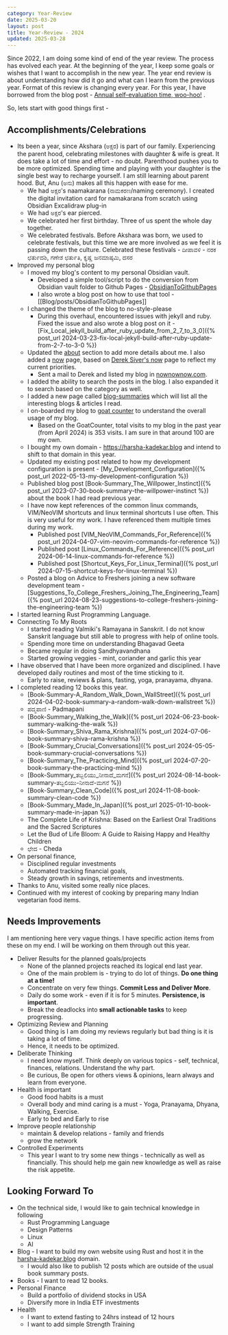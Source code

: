 ```yaml
---
category: Year-Review
date: 2025-03-20
layout: post
title: Year-Review - 2024
updated: 2025-03-28
---
```


Since 2022, I am doing some kind of end of the year review. The process has evolved each year. At the beginning of the year, I keep some goals or wishes that I want to accomplish in the new year. The year end review is about understanding how did it go and what can I learn from the previous year. Format of this review is changing every year. For this year, I have borrowed from the blog post - [Annual self-evaluation time, woo-hoo!](https://blog.plover.com/misc/evaluation.html) . 

So, lets start with good things first -
## Accomplishments/Celebrations
- Its been a year, since Akshara (ಅಕ್ಷರ) is part of our family. Experiencing the parent hood, celebrating milestones with daughter & wife is great. It does take a lot of time and effort - no doubt. Parenthood pushes you to  be more optimized. Spending time and playing with your daughter is the single best way to recharge yourself. I am still learning about parent hood. But, Anu (ಅನು) makes all this happen with ease for me.
	- We had ಅಕ್ಷರ's naamakarana (ನಾಮಕರಣ/naming ceremony). I created the digital invitation card for namakarana from scratch using Obsidian Excalidraw plug-in
	- We had ಅಕ್ಷರ's ear pierced. 
	- We celebrated her first birthday. Three of us spent the whole day together.
	- We celebrated festivals. Before Akshara was born, we used to celebrate festivals, but this time we are more involved as we feel it is passing down the culture. Celebrated these festivals -  ದೀಪಾವಳಿ - ನರಕ ಛತು೯ದಶಿ, ಗಣೇಶ ಛತು೯ತಿ, ಕೃ಼ಷ್ಣ ಜನಮಾಷ್ಠಮಿ, ದಸರ
- Improved my personal blog
	- I moved my blog's content to my personal Obsidian vault.
		- Developed a simple tool/script to do the conversion from Obsidian vault folder to Github Pages - [ObsidianToGithubPages](https://github.com/harsha-kadekar/ObsidianToGithubPages) 
		- I also wrote a blog post on how to use that tool - [[Blog/posts/ObsidianToGithubPages]]
	- I changed the theme of the blog to no-style-please
		- During this overhaul, encountered issues with jekyll and ruby. Fixed the issue and also wrote a blog post on it - [Fix_Local_jekyll_build_after_ruby_update_from_2_7_to_3_0]({% post_url 2024-03-23-fix-local-jekyll-build-after-ruby-update-from-2-7-to-3-0 %})
	- Updated the [about](https://www.harsha-kadekar.blog/about) section to add more details about me. I also added a [now](https://www.harsha-kadekar.blog/now) page, based on [Derek Siver's now](https://sive.rs/now2) page to reflect my current priorities. 
		- Sent a mail to Derek and listed my blog in [nownownow.com](https://nownownow.com).
	- I added the ability to search the posts in the blog. I also expanded it to search based on the category as well.
	- I added a new page called [blog-summaries](https://www.harsha-kadekar.blog/blog-summaries.html) which will list all the interesting blogs & articles I read.
	- I on-boarded my blog to [goat counter](https://www.goatcounter.com) to understand the overall usage of my blog.
		- Based on the GoatCounter, total visits to my blog in the past year (from April 2024) is 353 visits. I am sure in that around 100 are my own. 
	- I bought my own domain - https://harsha-kadekar.blog and intend to shift to that domain in this year.
	- Updated my existing post related to how my development configuration is present -  [My_Development_Configuration]({% post_url 2022-05-13-my-development-configuration %})
	- Published blog post [Book-Summary_The_Willpower_Instinct]({% post_url 2023-07-30-book-summary-the-willpower-instinct %}) about the book I had read previous year.
	- I have now kept references of the common linux commands, VIM/NeoVIM shortcuts and linux terminal shortcuts I use often. This is very useful for my work. I have referenced them multiple times during my work.
		- Published post [VIM_NeoVIM_Commands_For_Reference]({% post_url 2024-04-07-vim-neovim-commands-for-reference %})
		- Published post [Linux_Commands_For_Reference]({% post_url 2024-06-14-linux-commands-for-reference %})
		- Published post [Shortcut_Keys_For_Linux_Terminal]({% post_url 2024-07-15-shortcut-keys-for-linux-terminal %})
	- Posted a blog on Advice to Freshers joining a new software development team - [Suggestions_To_College_Freshers_Joining_The_Engineering_Team]({% post_url 2024-08-23-suggestions-to-college-freshers-joining-the-engineering-team %})
- I started learning Rust Programming Language. 
- Connecting To My Roots
	- I started reading Valmiki's Ramayana in Sanskrit. I do not know Sanskrit language but still able to progress with help of online tools. 
	- Spending more time on understanding Bhagavad Geeta
	- Became regular in doing Sandhyavandhana
	- Started growing veggies - mint, coriander and garlic this year
- I have observed that I have been more organized and disciplined. I have developed daily routines and most of the time sticking to it.
	- Early to raise, reviews & plans, fasting, yoga, pranayama, dhyana.
- I completed reading 12 books this year.
	- [Book-Summary-A_Random_Walk_Down_WallStreet]({% post_url 2024-04-02-book-summary-a-random-walk-down-wallstreet %})
	- ಪದ್ಮಪಾಣಿ - Padmapani
	- [Book-Summary_Walking_the_Walk]({% post_url 2024-06-23-book-summary-walking-the-walk %})
	- [Book-Summary_Shiva_Rama_Krishna]({% post_url 2024-07-06-book-summary-shiva-rama-krishna %})
	- [Book-Summary_Crucial_Conversations]({% post_url 2024-05-05-book-summary-crucial-conversations %})
	- [Book-Summary_The_Practicing_Mind]({% post_url 2024-07-20-book-summary-the-practicing-mind %})
	-  [Book-Summary_ತಬ್ಬಲಿಯು_ನೀನಾದೆ_ಮಗನೆ]({% post_url 2024-08-14-book-summary-ತಬ್ಬಲಿಯು-ನೀನಾದೆ-ಮಗನೆ %})
	- [Book-Summary_Clean_Code]({% post_url 2024-11-08-book-summary-clean-code %})
	- [Book-Summary_Made_In_Japan]({% post_url 2025-01-10-book-summary-made-in-japan %})
	- The Complete Life of Krishna: Based on the Earliest Oral Traditions and the Sacred Scriptures
	- Let the Bud of Life Bloom: A Guide to Raising Happy and Healthy Children
	- ಛೇದ - Cheda
- On personal finance,
	- Disciplined regular investments
	- Automated tracking financial goals, 
	- Steady growth in savings, retirements and investments. 
- Thanks to Anu, visited some really nice places.
- Continued with my interest of cooking by preparing many Indian vegetarian food items.

## Needs Improvements

I am mentioning here very vague things. I have specific action items from these on my end. I will be working on them through out this year.

- Deliver Results for the planned goals/projects
	- None of the planned projects reached its logical end last year. 
	- One of the main problem is - trying to do lot of things. **Do one thing at a time!** 
	- Concentrate on very few things. **Commit Less and Deliver More**.
	- Daily do some work - even if it is for 5 minutes. **Persistence, is important**.
	- Break the deadlocks into **small actionable tasks** to keep progressing.
- Optimizing Review and Planning
	- Good thing is I am doing my reviews regularly but bad thing is it is taking a lot of time. 
	- Hence, it needs to be optimized.
- Deliberate Thinking
	- I need know myself. Think deeply on various topics - self, technical, finances, relations. Understand the why part.
	- Be curious, Be open for others views & opinions, learn always and learn from everyone.
- Health is important
	- Good food habits is a must
	- Overall body and mind caring is a must - Yoga, Pranayama, Dhyana, Walking, Exercise.
	- Early to bed and Early to rise 
- Improve people relationship
	- maintain & develop relations - family and friends
	- grow the network
- Controlled Experiments
	- This year I want to try some new things - technically as well as financially. This should help me gain new knowledge as well as raise the risk appetite. 

## Looking Forward To
- On the technical side, I would like to gain technical knowledge in following
	- Rust Programming Language
	- Design Patterns
	- Linux
	- AI
- Blog - I want to build my own website using Rust and host it in the [harsha-kadekar.blog](https://www.harsha-kadekar.blog) domain.
	- I would also like to publish 12 posts which are outside of the usual book summary posts.
- Books - I want to read 12 books.
- Personal Finance
	- Build a portfolio of dividend stocks in USA
	- Diversify more in India ETF investments
- Health
	- I want to extend fasting to 24hrs instead of 12 hours
	- I want to add simple Strength Training
